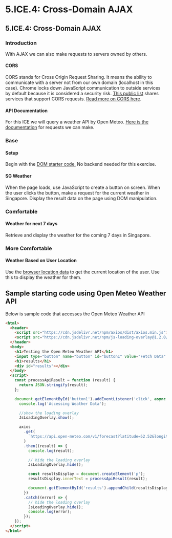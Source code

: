# 5.ICE.4: Cross-Domain AJAX

## 5.ICE.4: Cross-Domain AJAX

### Introduction

With AJAX we can also make requests to servers owned by others.

#### CORS

CORS stands for Cross Origin Request Sharing. It means the ability to communicate with a server not from our own domain (localhost in this case). Chrome locks down JavaScript communication to outside services by default because it is considered a security risk. [This public list](https://github.com/public-api-lists/public-api-lists) shares services that support CORS requests. [Read more on CORS here](https://developer.mozilla.org/en-US/docs/Web/HTTP/CORS#see\_also).

#### API Documentation

For this ICE we will query a weather API by Open Meteo. [Here is the documentation](https://open-meteo.com/en/docs) for requests we can make.

### Base

#### Setup

Begin with the [DOM starter code.](https://github.com/rocketacademy/basics-next-steps-dom) No backend needed for this exercise.

#### SG Weather

When the page loads, use JavaScript to create a button on screen. When the user clicks the button, make a request for the current weather in Singapore. Display the result data on the page using DOM manipulation.

### Comfortable

#### Weather for next 7 days

Retrieve and display the weather for the coming 7 days in Singapore.

### More Comfortable

#### Weather Based on User Location

Use the [browser location data](https://developer.mozilla.org/en-US/docs/Web/API/Geolocation\_API) to get the current location of the user. Use this to display the weather for them.

## Sample starting code using Open Meteo Weather API

Below is sample code that accesses the Open Meteo Weather API

```html
<html>
  <header>
    <script src="https://cdn.jsdelivr.net/npm/axios/dist/axios.min.js"></script>
    <script src="https://cdn.jsdelivr.net/npm/js-loading-overlay@1.2.0/dist/js-loading-overlay.min.js"></script>
  </header>
  <body>
    <h1>Testing the Open Meteo Weather API</h1>
    <input type="button" name="button" id="button1" value="Fetch Data" />
    <h1>results</h1>
    <div id="results"></div>
  </body>
  <script>
    const processApiResult = function (result) {
      return JSON.stringify(result);
    };

    document.getElementById('button1').addEventListener('click', async () => {
      console.log('Accessing Weather Data');

      //show the loading overlay
      JsLoadingOverlay.show();

      axios
        .get(
          `https://api.open-meteo.com/v1/forecast?latitude=52.52&longitude=13.41&hourly=temperature_2m,relativehumidity_2m,windspeed_10m`
        )
        .then((result) => {
          console.log(result);

          // hide the loading overlay
          JsLoadingOverlay.hide();

          const resultsDisplay = document.createElement('p');
          resultsDisplay.innerText = processApiResult(result);

          document.getElementById('results').appendChild(resultsDisplay);
        })
        .catch((error) => {
          // hide the loading overlay
          JsLoadingOverlay.hide();
          console.log(error);
        });
    });
  </script>
</html>
```
